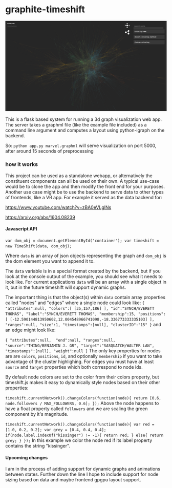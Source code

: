 # graphite-timeshift
![](/timeshift_sample.png?raw=true)

This is a flask based system for running a 3d graph visualization web app. The server takes a graphml file (like the example file included) as a command line argument and computes a layout using python-igraph on the backend.

So:
`
python app.py marvel.graphml
`
will serve visualization on port 5000, after around 15 seconds of preprocessing


### how it works

This project can be used as a standalone webapp, or alternatively the constituent components can all be used on their own. A typical use-case would be to clone the app and then modify the front end for your purposes. Another use case might be to use the backend to serve data to other types of frontends, like a VR app. For example it served as the data backend for:

https://www.youtube.com/watch?v=zBA0eVLglNs

https://arxiv.org/abs/1604.08239


#### Javascript API
`
var dom_obj = document.getElementById('container');
var timeshift = new TimeShift(data, dom_obj);
`

Where `data` is an array of json objects representing the graph and `dom_obj` is the dom element you want to append it to.

The `data` variable is in a special format created by the backend, but if you look at the console output of the example, you should see what it needs to look like. For current applications `data` will be an array with a single object in it, but in the future timeshift will support dynamic graphs.

The important thing is that the object(s) within `data` contain array properties called "nodes" and "edges" where a single node could look like:
`
{
  "attributes":null,
  "colors":[
     [35,157,186]
   ],
  "id":"SYNCH/EVERETT THOMAS",
  "label":"SYNCH/EVERETT THOMAS",
  "membership":15,
  "positions":[
     [-12.590144813950602,12.004548966741098,-18.336773333335103]
   ],
  "ranges":null,
  "size":1,
  "timestamps":[null],
  "clusterID":"15"
}
`
and an edge might look like:

`
{
  "attributes":null, 
  "end":null,
  "ranges":null,
  "source":"THING/BENJAMIN J. GR",
  "target":"SASQUATCH/WALTER LAN",
  "timestamps":[null],
  "weight":null
  }
`
The only key properties for nodes are are `colors`, `positions`, `id`, and optionally `membership` if you want to take advantage of the cluster highlighing. For edges you must have at least `source` and `target` properties which both correspond to node ids.

By default node colors are set to the color from their colors property, but timeshift.js makes it easy to dynamically style nodes based on their other properties:

`
timeshift.currentNetwork().changeColors(function(node){
    return [0.6, node.followers / MAX_FOLLOWERS, 0.6];
});
`
Above the node happens to have a float property called `followers` and we are scaling the green component by it's magnitude.

`
timeshift.currentNetwork().changeColors(function(node){
    var red = [1.0, 0.2, 0.2];
    var grey = [0.4, 0.4, 0.4];
    if(node.label.indexOf("kissinger") != -1){
        return red;
    }
    else{
        return grey;
    }
});
`
In this example we color the node red if its label property contains the string "kissinger".

#### Upcoming changes

I am in the process of adding support for dynamic graphs and animations between states. Further down the line I hope to include support for node sizing based on data and maybe frontend gpgpu layout support.    

